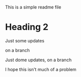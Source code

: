 This is a simple readme file

# Heading 2

Just some updates

on a branch

Just dome updates, on a branch

I hope this isn't much of a problem

